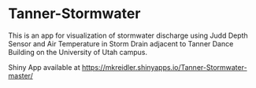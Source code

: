 # Tanner-Stormwater
This is an app for visualization of stormwater discharge using Judd Depth Sensor and Air Temperature in Storm Drain adjacent to Tanner Dance Building on the University of Utah campus.

Shiny App available at https://mkreidler.shinyapps.io/Tanner-Stormwater-master/
